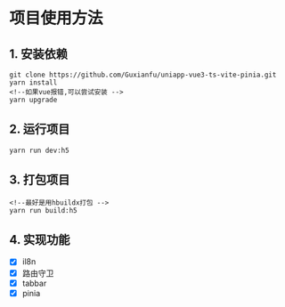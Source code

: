 # 项目使用方法

## 1. 安装依赖
```shell
git clone https://github.com/Guxianfu/uniapp-vue3-ts-vite-pinia.git
yarn install
<!--如果vue报错,可以尝试安装 -->
yarn upgrade
```

## 2. 运行项目
```shell
yarn run dev:h5
```

## 3. 打包项目
```shell
<!--最好是用hbuildx打包 -->
yarn run build:h5
```

## 4. 实现功能
- [x] il8n
- [x] 路由守卫
- [x] tabbar
- [x] pinia
